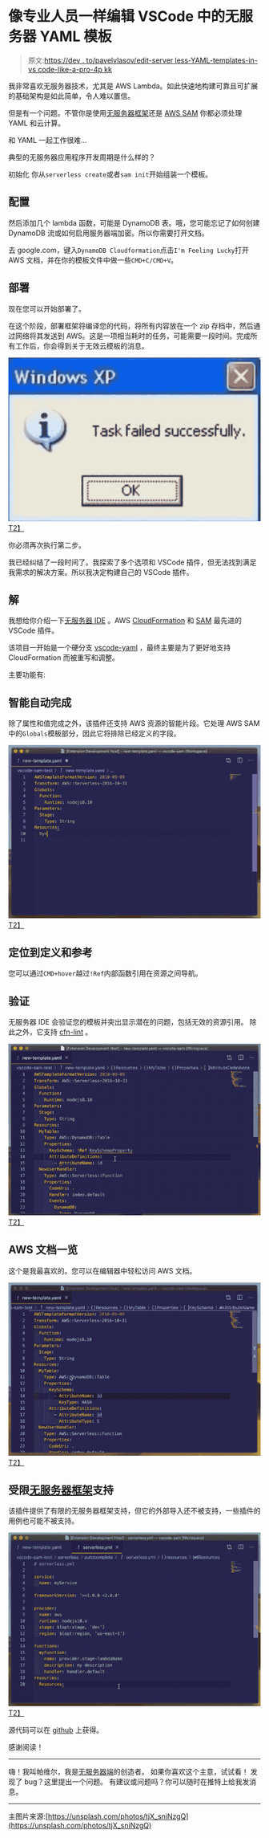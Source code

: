 # 像专业人员一样编辑 VSCode 中的无服务器 YAML 模板

> 原文:[https://dev . to/pavelvlasov/edit-server less-YAML-templates-in-vs code-like-a-pro-4p kk](https://dev.to/pavelvlasov/edit-serverless-yaml-templates-in-vscode-like-a-pro-4pkk)

我非常喜欢无服务器技术，尤其是 AWS Lambda。如此快速地构建可靠且可扩展的基础架构是如此简单，令人难以置信。

但是有一个问题。不管你是使用[无服务器框架](https://serverless.com/)还是 [AWS SAM](https://github.com/awslabs/serverless-application-model) 你都必须处理 YAML 和云计算。

和 YAML 一起工作很难...

典型的无服务器应用程序开发周期是什么样的？

初始化
你从`serverless create`或者`sam init`开始组装一个模板。

## [](#configuration)配置

然后添加几个 lambda 函数，可能是 DynamoDB 表。哦，您可能忘记了如何创建 DynamoDB 流或如何启用服务器端加密。所以你需要打开文档。

去 google.com，键入`DynamoDB Cloudformation`点击`I'm Feeling Lucky`打开 AWS 文档，并在你的模板文件中做一些`CMD+C/CMD+V`。

## [](#deployment)部署

现在您可以开始部署了。

在这个阶段，部署框架将编译您的代码，将所有内容放在一个 zip 存档中，然后通过网络将其发送到 AWS。这是一项相当耗时的任务，可能需要一段时间。完成所有工作后，你会得到关于无效云模板的消息。

[![Oh snap!](img/4135fa28014fc57687ce371b4c3c3e63.png)T2】](https://res.cloudinary.com/practicaldev/image/fetch/s--T-sHb6UP--/c_limit%2Cf_auto%2Cfl_progressive%2Cq_auto%2Cw_880/https://i.kym-cdn.com/photimg/original/000/918/810/a22.jpg)

你必须再次执行第二步。

我已经纠结了一段时间了。我探索了多个选项和 VSCode 插件，但无法找到满足我需求的解决方案。所以我决定构建自己的 VSCode 插件。

## [](#solution)解

我想给你介绍一下[无服务器 IDE](https://marketplace.visualstudio.com/items?itemName=ThreadHeap.serverless-ide-vscode) 。AWS [CloudFormation](https://aws.amazon.com/cloudformation/) 和 [SAM](https://docs.aws.amazon.com/lambda/latest/dg/serverless_app.html) 最先进的 VSCode 插件。

该项目一开始是一个硬分支 [vscode-yaml](https://github.com/redhat-developer/vscode-yaml) ，最终主要是为了更好地支持 CloudFormation 而被重写和调整。

主要功能有:

## [](#smart-autocompletion)智能自动完成

除了属性和值完成之外，该插件还支持 AWS 资源的智能片段。它处理 AWS SAM 中的`Globals`模板部分，因此它将排除已经定义的字段。

[![ServerlessIDE autocompletion](img/b02edf63ce038abe2428dec3273f6a37.png)T2】](https://res.cloudinary.com/practicaldev/image/fetch/s--s6-f8b4G--/c_limit%2Cf_auto%2Cfl_progressive%2Cq_66%2Cw_880/https://raw.githubusercontent.com/threadheap/serverless-ide-vscode/master/packages/vscode/demo/autocomplete.gif)

## [](#goto-definitions-and-references)定位到定义和参考

您可以通过`CMD+hover`越过`!Ref`内部函数引用在资源之间导航。

## [](#validation)验证

无服务器 IDE 会验证您的模板并突出显示潜在的问题，包括无效的资源引用。
除此之外，它支持 [cfn-lint](https://github.com/aws-cloudformation/cfn-python-lint) 。

[![ServerlessIDE validation](img/50276a42bd01c42ebf8a687751820b78.png)T2】](https://res.cloudinary.com/practicaldev/image/fetch/s--1BD5GEmO--/c_limit%2Cf_auto%2Cfl_progressive%2Cq_66%2Cw_880/https://raw.githubusercontent.com/threadheap/serverless-ide-vscode/master/packages/vscode/demo/validation.gif)

## [](#aws-documentation-at-glance)AWS 文档一览

这个是我最喜欢的。您可以在编辑器中轻松访问 AWS 文档。

[![ServerlessIDE documentation](img/f2a6090e9916f099e4b20f2a11b65a49.png)T2】](https://res.cloudinary.com/practicaldev/image/fetch/s--h76_L-TA--/c_limit%2Cf_auto%2Cfl_progressive%2Cq_66%2Cw_880/https://raw.githubusercontent.com/threadheap/serverless-ide-vscode/master/packages/vscode/demo/documentation.gif)

## [](#limited-serverless-framework-support)受限[无服务器框架](https://serverless.com/)支持

该插件提供了有限的无服务器框架支持，但它的外部导入还不被支持，一些插件的用例也可能不被支持。

[![ServerlessIDE serverless framework support](img/3bb7e148e763fdc6273781696fdef69c.png)T2】](https://res.cloudinary.com/practicaldev/image/fetch/s--cidsi_ps--/c_limit%2Cf_auto%2Cfl_progressive%2Cq_66%2Cw_880/https://raw.githubusercontent.com/threadheap/serverless-ide-vscode/master/packages/vscode/demo/serverless_framework.gif)

源代码可以在 [github](https://github.com/threadheap/serverless-ide-vscode) 上获得。

感谢阅读！

* * *

嗨！我叫帕维尔，我是[无服务器端](https://marketplace.visualstudio.com/items?itemName=ThreadHeap.serverless-ide-vscode)的创造者。
如果你喜欢这个主意，试试看！
发现了 bug？这里提出一个问题。
有建议或问题吗？你可以随时在推特上给我发消息。

* * *

主图片来源:[https://unsplash.com/photos/tjX_sniNzgQ](https://unsplash.com/photos/tjX_sniNzgQ)